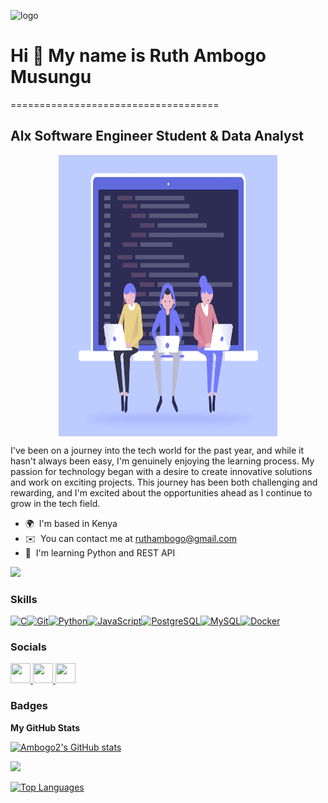 
![logo](https://github.com/Ambogo2/Ambogo2/blob/main/png.png)
<h1 align="centre"> Hi 👋 My name is Ruth Ambogo Musungu</h1>
====================================

Alx Software Engineer Student & Data Analyst
-----------------------------
<img style="display: block; margin: 0 auto;" width="350" height="450" src="https://github.com/Ambogo2/Ambogo2/blob/main/Developers%20Gif.gif">




<p > I've been on a journey into the tech world for the past year, and while it hasn't always been easy, I'm genuinely enjoying the learning process. My passion for technology began with a desire to create innovative solutions and work on exciting projects. This journey has been both challenging and rewarding, and I'm excited about the opportunities ahead as I continue to grow in the tech field.</p>

* 🌍  I'm based in Kenya
* ✉️  You can contact me at [ruthambogo@gmail.com](mailto:ruthambogo@gmail.com)
* 🧠  I'm learning Python and REST API

<a href="https://www.x.com/ruth_musungu" target="_blank" rel="noreferrer"><img
src="https://img.shields.io/twitter/follow/ruth_musungu?logo=twitter&style=for-the-badge&color=0891b2&labelColor=1c1917"
/></a>

### Skills


<p align="left">
<a href="https://docs.microsoft.com/en-us/cpp/?view=msvc-170" target="_blank" rel="noreferrer"><img src="https://raw.githubusercontent.com/danielcranney/readme-generator/main/public/icons/skills/c-colored.svg" width="36" height="36" alt="C" /></a><a href="https://git-scm.com/" target="_blank" rel="noreferrer"><img src="https://raw.githubusercontent.com/danielcranney/readme-generator/main/public/icons/skills/git-colored.svg" width="36" height="36" alt="Git" /></a><a href="https://www.python.org/" target="_blank" rel="noreferrer"><img src="https://raw.githubusercontent.com/danielcranney/readme-generator/main/public/icons/skills/python-colored.svg" width="36" height="36" alt="Python" /></a><a href="https://developer.mozilla.org/en-US/docs/Web/JavaScript" target="_blank" rel="noreferrer"><img src="https://raw.githubusercontent.com/danielcranney/readme-generator/main/public/icons/skills/javascript-colored.svg" width="36" height="36" alt="JavaScript" /></a><a href="https://www.postgresql.org/" target="_blank" rel="noreferrer"><img src="https://raw.githubusercontent.com/danielcranney/readme-generator/main/public/icons/skills/postgresql-colored.svg" width="36" height="36" alt="PostgreSQL" /></a><a href="https://www.mysql.com/" target="_blank" rel="noreferrer"><img src="https://raw.githubusercontent.com/danielcranney/readme-generator/main/public/icons/skills/mysql-colored.svg" width="36" height="36" alt="MySQL" /></a><a href="https://www.docker.com/" target="_blank" rel="noreferrer"><img src="https://raw.githubusercontent.com/danielcranney/readme-generator/main/public/icons/skills/docker-colored.svg" width="36" height="36" alt="Docker" /></a>
</p>


### Socials

<p align="left"> <a href="https://www.github.com/Ambogo2" target="_blank" rel="noreferrer"> <picture> <source media="(prefers-color-scheme: dark)" srcset="https://raw.githubusercontent.com/danielcranney/readme-generator/main/public/icons/socials/github-dark.svg" /> <source media="(prefers-color-scheme: light)" srcset="https://raw.githubusercontent.com/danielcranney/readme-generator/main/public/icons/socials/github.svg" /> <img src="https://raw.githubusercontent.com/danielcranney/readme-generator/main/public/icons/socials/github.svg" width="32" height="32" /> </picture> </a> <a href="https://www.linkedin.com/in/ambogo-musungu/" target="_blank" rel="noreferrer"> <picture> <source media="(prefers-color-scheme: dark)" srcset="https://raw.githubusercontent.com/danielcranney/readme-generator/main/public/icons/socials/linkedin-dark.svg" /> <source media="(prefers-color-scheme: light)" srcset="https://raw.githubusercontent.com/danielcranney/readme-generator/main/public/icons/socials/linkedin.svg" /> <img src="https://raw.githubusercontent.com/danielcranney/readme-generator/main/public/icons/socials/linkedin.svg" width="32" height="32" /> </picture> </a> <a href="https://www.x.com/ruth_musungu" target="_blank" rel="noreferrer"> <picture> <source media="(prefers-color-scheme: dark)" srcset="https://raw.githubusercontent.com/danielcranney/readme-generator/main/public/icons/socials/twitter-dark.svg" /> <source media="(prefers-color-scheme: light)" srcset="https://raw.githubusercontent.com/danielcranney/readme-generator/main/public/icons/socials/twitter.svg" /> <img src="https://raw.githubusercontent.com/danielcranney/readme-generator/main/public/icons/socials/twitter.svg" width="32" height="32" /> </picture> </a></p>

### Badges

<b>My GitHub Stats</b>

<a href="http://www.github.com/Ambogo2"><img src="https://github-readme-stats.vercel.app/api?username=Ambogo2&show_icons=true&hide=&count_private=true&title_color=10b981&text_color=6366f1&icon_color=0891b2&bg_color=1c1917&hide_border=true&show_icons=true" alt="Ambogo2's GitHub stats" /></a>

<a href="http://www.github.com/Ambogo2"><img src="https://github-readme-streak-stats.herokuapp.com/?user=Ambogo2&stroke=6366f1&background=1c1917&ring=10b981&fire=10b981&currStreakNum=6366f1&currStreakLabel=10b981&sideNums=6366f1&sideLabels=6366f1&dates=6366f1&hide_border=true" /></a>

<a href="https://github.com/Ambogo2" align="left"><img src="https://github-readme-stats.vercel.app/api/top-langs/?username=Ambogo2&langs_count=10&title_color=10b981&text_color=6366f1&icon_color=0891b2&bg_color=1c1917&hide_border=true&locale=en&custom_title=Top%20%Languages" alt="Top Languages" /></a> 
